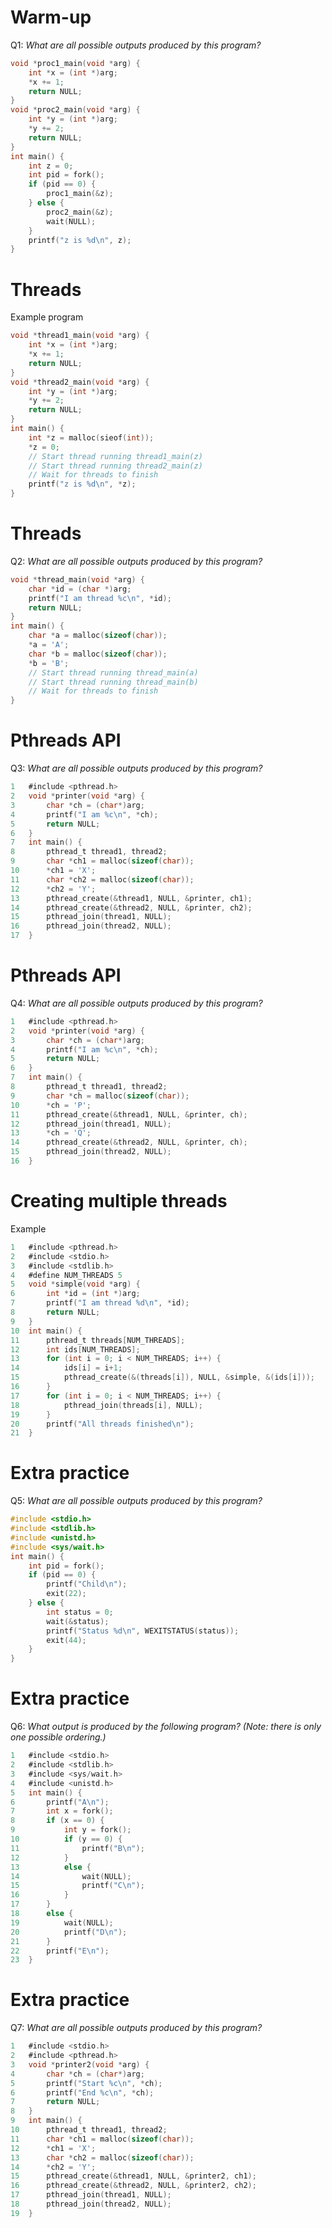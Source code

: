 # Warm-up
Q1: _What are all possible outputs produced by this program?_
```C
void *proc1_main(void *arg) {
    int *x = (int *)arg;
    *x += 1;
    return NULL;
}
void *proc2_main(void *arg) {
    int *y = (int *)arg;
    *y += 2;
    return NULL;
}
int main() {
    int z = 0;
    int pid = fork();
    if (pid == 0) {
        proc1_main(&z);
    } else {
        proc2_main(&z);
        wait(NULL);
    }
    printf("z is %d\n", z);
}
```

<div style="page-break-after: always;"></div>

# Threads
Example program
```C
void *thread1_main(void *arg) {
    int *x = (int *)arg;
    *x += 1;
    return NULL;
}
void *thread2_main(void *arg) {
    int *y = (int *)arg;
    *y += 2;
    return NULL;
}
int main() {
    int *z = malloc(sieof(int));
    *z = 0;
    // Start thread running thread1_main(z)
    // Start thread running thread2_main(z)
    // Wait for threads to finish
    printf("z is %d\n", *z);
}
```

<div style="page-break-after: always;"></div>

# Threads
Q2: _What are all possible outputs produced by this program?_
```C
void *thread_main(void *arg) {
    char *id = (char *)arg;
    printf("I am thread %c\n", *id);
    return NULL;
}
int main() {
    char *a = malloc(sizeof(char));
    *a = 'A';
    char *b = malloc(sizeof(char));
    *b = 'B';
    // Start thread running thread_main(a)
    // Start thread running thread_main(b)
    // Wait for threads to finish
}
```

<div style="page-break-after: always;"></div>

# Pthreads API
Q3: _What are all possible outputs produced by this program?_
```C
1   #include <pthread.h>
2   void *printer(void *arg) {
3       char *ch = (char*)arg;
4       printf("I am %c\n", *ch);
5       return NULL;
6   }
7   int main() {
8       pthread_t thread1, thread2;
9       char *ch1 = malloc(sizeof(char));
10      *ch1 = 'X';
11      char *ch2 = malloc(sizeof(char));
12      *ch2 = 'Y';
13      pthread_create(&thread1, NULL, &printer, ch1);
14      pthread_create(&thread2, NULL, &printer, ch2);
15      pthread_join(thread1, NULL);
16      pthread_join(thread2, NULL);
17  }
```

<div style="page-break-after: always;"></div>

# Pthreads API
Q4: _What are all possible outputs produced by this program?_
```C
1   #include <pthread.h>
2   void *printer(void *arg) {
3       char *ch = (char*)arg;
4       printf("I am %c\n", *ch);
5       return NULL;
6   }
7   int main() {
8       pthread_t thread1, thread2;
9       char *ch = malloc(sizeof(char));
10      *ch = 'P';
11      pthread_create(&thread1, NULL, &printer, ch);
12      pthread_join(thread1, NULL);
13      *ch = 'Q';
14      pthread_create(&thread2, NULL, &printer, ch);
15      pthread_join(thread2, NULL);
16  }
```

<div style="page-break-after: always;"></div>

# Creating multiple threads
Example
```C
1   #include <pthread.h>
2   #include <stdio.h>
3   #include <stdlib.h>
4   #define NUM_THREADS 5
5   void *simple(void *arg) {
6       int *id = (int *)arg;
7       printf("I am thread %d\n", *id);
8       return NULL;
9   }
10  int main() {
11      pthread_t threads[NUM_THREADS];
12      int ids[NUM_THREADS];
13      for (int i = 0; i < NUM_THREADS; i++) {
14          ids[i] = i+1;
15          pthread_create(&(threads[i]), NULL, &simple, &(ids[i]));
16      } 
17      for (int i = 0; i < NUM_THREADS; i++) {
18          pthread_join(threads[i], NULL);
19      }
20      printf("All threads finished\n");
21  }
```

<div style="page-break-after: always;"></div>

# Extra practice
Q5: _What are all possible outputs produced by this program?_
```C
#include <stdio.h>
#include <stdlib.h>
#include <unistd.h>
#include <sys/wait.h>
int main() {
    int pid = fork();
    if (pid == 0) {
        printf("Child\n");
        exit(22);
    } else {
        int status = 0;
        wait(&status);
        printf("Status %d\n", WEXITSTATUS(status));
        exit(44);
    }
}
```

<div style="page-break-after: always;"></div>

# Extra practice
Q6: _What output is produced by the following program? (Note: there is only one possible ordering.)_
```C
1   #include <stdio.h>
2   #include <stdlib.h>
3   #include <sys/wait.h>
4   #include <unistd.h>
5   int main() {
6       printf("A\n");
7       int x = fork();
8       if (x == 0) {
9           int y = fork();
10          if (y == 0) {
11              printf("B\n");
12          }
13          else {
14              wait(NULL);
15              printf("C\n");
16          }
17      }
18      else {
19          wait(NULL);
20          printf("D\n");
21      }
22      printf("E\n");
23  }
```

<div style="page-break-after: always;"></div>

# Extra practice
Q7: _What are all possible outputs produced by this program?_
```C
1   #include <stdio.h>
2   #include <pthread.h>
3   void *printer2(void *arg) {
4       char *ch = (char*)arg;
5       printf("Start %c\n", *ch);
6       printf("End %c\n", *ch);
7       return NULL;
8   }
9   int main() {
10      pthread_t thread1, thread2;
11      char *ch1 = malloc(sizeof(char));
12      *ch1 = 'X';
13      char *ch2 = malloc(sizeof(char));
14      *ch2 = 'Y';
15      pthread_create(&thread1, NULL, &printer2, ch1);
16      pthread_create(&thread2, NULL, &printer2, ch2);
17      pthread_join(thread1, NULL);
18      pthread_join(thread2, NULL);
19  }
```